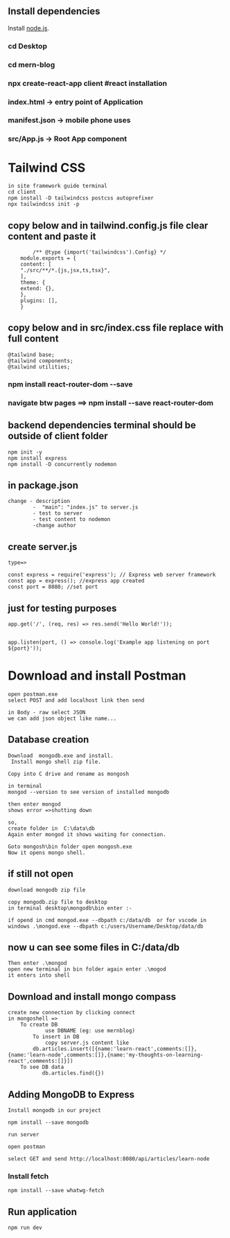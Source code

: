 ## Install dependencies
 Install [node.js](url).

### cd Desktop
### cd mern-blog
### npx create-react-app client  #react installation

### index.html -> entry point of Application
### manifest.json -> mobile phone uses

### src/App.js -> Root App component

# Tailwind CSS 

	in site framework guide terminal
	cd client
	npm install -D tailwindcss postcss autoprefixer
	npx tailwindcss init -p

## copy below and in tailwind.config.js file clear content and paste it


		    /** @type {import('tailwindcss').Config} */
		module.exports = {
		content: [
		"./src/**/*.{js,jsx,ts,tsx}",
		],
		theme: {
		extend: {},
		},
		plugins: [],
		}


## copy below and in src/index.css file replace with full content

	@tailwind base;
	@tailwind components;
	@tailwind utilities;


### npm install react-router-dom --save

### navigate btw pages ==> npm install --save react-router-dom


## backend dependencies terminal should be outside of client folder
	npm init -y
	npm install express
	npm install -D concurrently nodemon



## in package.json
  
	change - description 
			-  "main": "index.js" to server.js
			- test to server
			- test content to nodemon
			-change author


## create server.js
	type=>

	const express = require('express'); // Express web server framework
	const app = express(); //express app created
	const port = 8080; //set port


## just for testing purposes

	app.get('/', (req, res) => res.send('Hello World!'));


	app.listen(port, () => console.log('Example app listening on port ${port}'));


# Download and install Postman
	open postman.exe
	select POST and add localhost link then send

	in Body - raw select JSON
	we can add json object like name...

## Database creation

	Download  mongodb.exe and install.
	 Install mongo shell zip file.

	Copy into C drive and rename as mongosh

	in terminal 
	mongod --version to see version of installed mongodb

	then enter mongod
	shows error =>shutting down
	
	so,
	create folder in  C:\data\db
	Again enter mongod it shows waiting for connection.

	Goto mongosh\bin folder open mongosh.exe 
	Now it opens mongo shell.

## if still not open
	download mongodb zip file

	copy mongodb.zip file to desktop
	in terminal desktop\mongodb\bin enter :-

	if opend in cmd mongod.exe --dbpath c:/data/db  or for vscode in windows .\mongod.exe --dbpath c:/users/Username/Desktop/data/db


## now u can see some files in C:/data/db 

	Then enter .\mongod
	open new terminal in bin folder again enter .\mogod 
	it enters into shell 

## Download and install mongo compass

	create new connection by clicking connect  
	in mongoshell => 
		To create DB 
	       		use DBNAME (eg: use mernblog) 
	        To insert in DB
	    		copy server.js content like
			db.articles.insert([{name:'learn-react',comments:[]},{name:'learn-node',comments:[]},{name:'my-thoughts-on-learning-react',comments:[]}])
		To see DB data
		       db.articles.find({})



## Adding MongoDB to Express 

	Install mongodb in our project 

	npm install --save mongodb

	run server

	open postman 

	select GET and send http://localhost:8080/api/articles/learn-node 


### Install fetch 
	npm install --save whatwg-fetch

## Run application 
	npm run dev	
